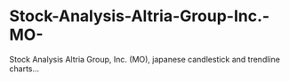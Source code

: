 # Stock-Analysis-Altria-Group-Inc.-MO-
Stock Analysis Altria Group, Inc. (MO), japanese candlestick and trendline charts...
